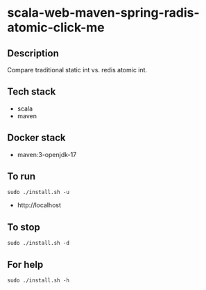# scala-web-maven-spring-radis-atomic-click-me

## Description
Compare traditional static int vs.
redis atomic int.

## Tech stack
- scala
- maven

## Docker stack
- maven:3-openjdk-17

## To run
`sudo ./install.sh -u`
- http://localhost

## To stop
`sudo ./install.sh -d`

## For help
`sudo ./install.sh -h`
